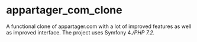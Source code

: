 # appartager_com_clone
A functional clone of appartager.com with a lot of improved features as well as improved interface. The project uses Symfony 4.*/PHP 7.2.*

